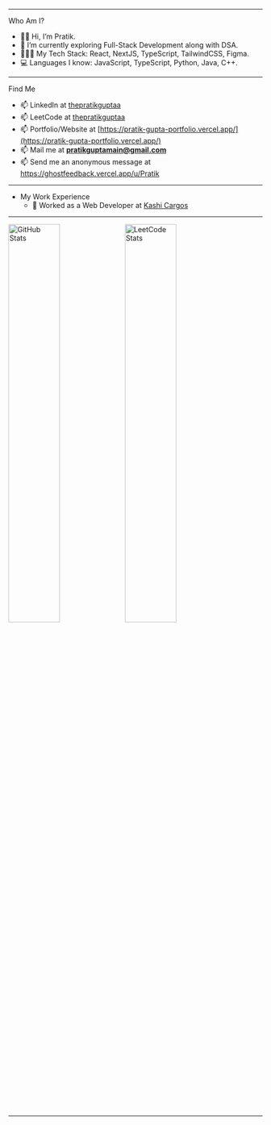  ---
Who Am I?
- 👋🏻 Hi, I’m Pratik.
- 🌱 I’m currently exploring Full-Stack Development along with DSA.
- 🧑🏻‍💻 My Tech Stack: React, NextJS, TypeScript, TailwindCSS, Figma.
- 💻 Languages I know: JavaScript, TypeScript, Python, Java, C++.

 ---

Find Me
- 📫 LinkedIn at [thepratikguptaa](https://linkedin.com/in/thepratikguptaa)
- 📫 LeetCode at [thepratikguptaa](https://leetcode.com/u/thepratikguptaa)
- 📫 Portfolio/Website at [https://pratik-gupta-portfolio.vercel.app/](https://pratik-gupta-portfolio.vercel.app/)
- 📫 Mail me at **pratikguptamain@gmail.com**
- 📫 Send me an anonymous message at https://ghostfeedback.vercel.app/u/Pratik

---

- My Work Experience
  - 🔴 Worked as a Web Developer at [Kashi Cargos](https://www.kashicargos.com/)

---

<p float="left">
  <img 
    src="https://streak-stats.demolab.com?user=thepratikguptaa&theme=dark&hide_border=true" 
    alt="GitHub Stats" 
    width="45%" 
  />
  <img 
    src="https://leetcard.jacoblin.cool/thepratikguptaa?theme=dark&font=Noto%20Sans%20Sora%20Sompeng&" 
    alt="LeetCode Stats" 
    width="45%" 
  />
</p>

 ---
<!---
thepratikguptaa/thepratikguptaa is a ✨ special ✨ repository because its `README.md` (this file) appears on your GitHub profile.
You can click the Preview link to take a look at your changes.
--->
